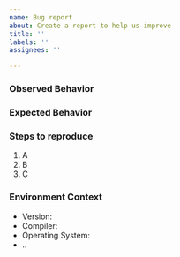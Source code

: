 ```yaml
---
name: Bug report
about: Create a report to help us improve
title: ''
labels: ''
assignees: ''

---
```


### Observed Behavior
<!-- What happened? -->

### Expected Behavior
<!-- What should have happened? -->

### Steps to reproduce

1. A
2. B
3. C

### Environment Context

- Version:
- Compiler:
- Operating System:
- ..

